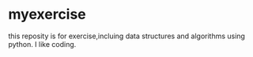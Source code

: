 # myexercise
this reposity is for exercise,incluing data structures and algorithms using python.
I like coding.
